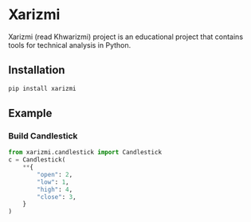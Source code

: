 # Xarizmi
Xarizmi (read Khwarizmi) project is an educational project that contains tools for technical analysis in Python.


## Installation
```bash
pip install xarizmi
```

## Example

### Build Candlestick
```python
from xarizmi.candlestick import Candlestick
c = Candlestick(
    **{
        "open": 2,
        "low": 1,
        "high": 4,
        "close": 3,
    }
)
```


